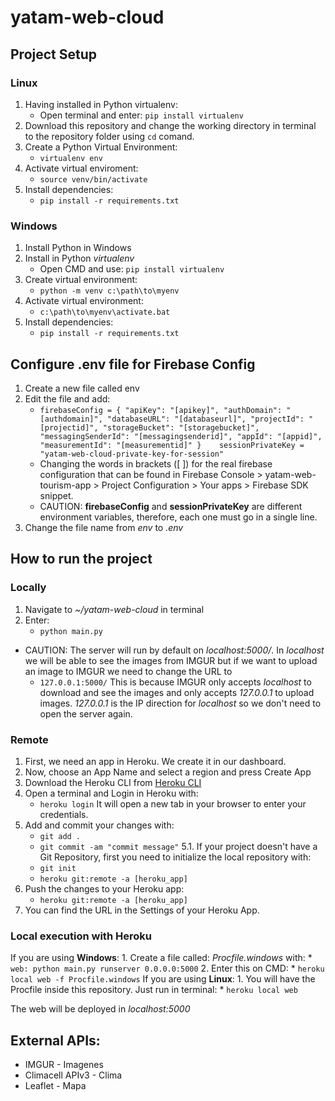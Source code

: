 # yatam-web-cloud

## Project Setup

### Linux
1. Having installed in Python virtualenv:
	* Open terminal and enter: 	`pip install virtualenv`
2. Download this repository and change the working directory in terminal to the repository folder using `cd` comand.
3. Create a Python Virtual Environment:
	* `virtualenv env`
4. Activate virtual enviroment:
	* `source venv/bin/activate`
5. Install dependencies:
	* `pip install -r requirements.txt`

### Windows
1. Install Python in Windows
2. Install in Python *virtualenv*
	* Open CMD and use: `pip install virtualenv`
3. Create virtual environment:
	* `python -m venv c:\path\to\myenv`
4. Activate virtual environment:
	* `c:\path\to\myenv\activate.bat`
 5. Install dependencies:
	* `pip install -r requirements.txt`
 
 ## Configure .env file for Firebase Config
 1. Create a new file called env
 2. Edit the file and add:
	 * `firebaseConfig = { "apiKey": "[apikey]", "authDomain": "[authdomain]", "databaseURL": "[databaseurl]", "projectId": "[projectid]", "storageBucket": "[storagebucket]", "messagingSenderId": "[messagingsenderid]", "appId": "[appid]", "measurementId": "[measurementid]" }   
sessionPrivateKey = "yatam-web-cloud-private-key-for-session"`
	* Changing the words in brackets ([ ]) for the real firebase configuration that can be found in Firebase Console > yatam-web-tourism-app > Project Configuration > Your apps > Firebase SDK snippet.
	* CAUTION: **firebaseConfig** and **sessionPrivateKey** are different environment variables, therefore, each one must go in a single line.
3. Change the file name from *env* to *.env*

## How to run the project
### Locally
1. Navigate to _~/yatam-web-cloud_ in terminal
2. Enter:
	* `python main.py`

* CAUTION: The server will run by default on *localhost:5000/*. In *localhost* we will be able to see the images from IMGUR but if we want to upload an image to IMGUR we need to change the URL to
	* `127.0.0.1:5000/`
This is because IMGUR only accepts *localhost* to download and see the images and only accepts *127.0.0.1* to upload images. *127.0.0.1* is the IP direction for *localhost* so we don't need to open the server again. 

### Remote
1. First, we need an app in Heroku. We create it in our dashboard.
2. Now, choose an App Name and select a region and press Create App
3. Download the Heroku CLI from [Heroku CLI](https://devcenter.heroku.com/articles/heroku-cli)
4. Open a terminal and Login in Heroku with:
	* `heroku login`
	It will open a new tab in your browser to enter your credentials.
5. Add and commit your changes with:
	* `git add .`
	* `git commit -am "commit message"`
	5.1. If your project doesn't have a Git Repository, first you need to initialize the local repository with:
	* `git init`
	* `heroku git:remote -a [heroku_app]`
6. Push the changes to your Heroku app:
	* `heroku git:remote -a [heroku_app]`
7. You can find the URL in the Settings of your Heroku App.

### Local execution with Heroku
If you are using **Windows**:
	1. Create a file called: *Procfile.windows* with:
		* `web: python main.py runserver 0.0.0.0:5000`
	2. Enter this on CMD:
		* `heroku local web -f Procfile.windows`
If you are using **Linux**:
	1. You will have the Procfile inside this repository. Just run in terminal:
		* `heroku local web`
		
The web will be deployed in *localhost:5000*

## External APIs:
* IMGUR - Imagenes
* Climacell APIv3 - Clima
* Leaflet - Mapa
